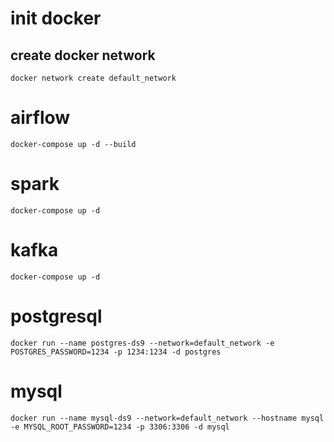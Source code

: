 # init docker
## create docker network
``
docker network create default_network
``

# airflow
``
docker-compose up -d --build
``

# spark
``
docker-compose up -d
``

# kafka
``
docker-compose up -d
``

# postgresql
``
docker run --name postgres-ds9 --network=default_network -e POSTGRES_PASSWORD=1234 -p 1234:1234 -d postgres
``

# mysql
``
docker run --name mysql-ds9 --network=default_network --hostname mysql -e MYSQL_ROOT_PASSWORD=1234 -p 3306:3306 -d mysql
``